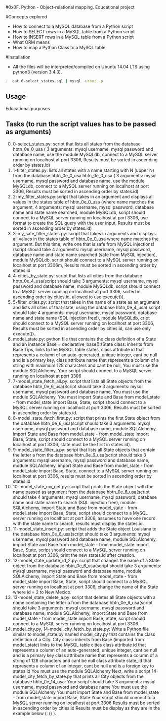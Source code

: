 #0x0F. Python - Object-relational mapping.
Educational project

#Concepts explored

- How to connect to a MySQL database from a Python script
- How to SELECT rows in a MySQL table from a Python script
- How to INSERT rows in a MySQL table from a Python script
- What ORM means
- How to map a Python Class to a MySQL table

#Installation

- All the files will be interpreted/compiled on Ubuntu 14.04 LTS using python3 (version 3.4.3).

```bash (example)
.  cat 0-select_states.sql | mysql -uroot -p
```

## Usage

Educational purposes

## Tasks (to run the script values has to be passed as arguments)
0. 0-select_states.py: script that lists all states from the database hbtn_0e_0_usa ( 3 arguments: mysql username, mysql password and database name, use the module MySQLdb, connect to a MySQL server running on localhost at port 3306, Results must be sorted in ascending order by states.id)
1. 1-filter_states.py: lists all states with a name starting with N (upper N) from the database hbtn_0e_0_usa hbtn_0e_0_usa ( 3 arguments: mysql username, mysql password and database name, use the module MySQLdb, connect to a MySQL server running on localhost at port 3306,     Results must be sorted in ascending order by states.id)
2. 2-my_filter_states.py:script that takes in an argument and displays all values in the states table of hbtn_0e_0_usa (where name matches the argument, 4 arguments: mysql username, mysql password, database name and state name searched, module MySQLdb, script should connect to a MySQL server running on localhost at port 3306, use format to create the SQL query with the user input, Results must be sorted in ascending order by states.id)
3. 3-my_safe_filter_states.py: script that takes in arguments and displays all values in the states table of hbtn_0e_0_usa where name matches the argument. But this time, write one that is safe from MySQL injections! (script should take 4 arguments: mysql username, mysql password, database name and state name searched (safe from MySQL injection), module MySQLdb, script should connect to a MySQL server running on localhost at port 3306m, Results must be sorted in ascending order by states.id
4. 4-cities_by_state.py:  script that lists all cities from the database hbtn_0e_4_usa(script should take 3 arguments: mysql username, mysql password and database name, module MySQLdb, script should connect to a MySQL server running on localhost at port 3306, sorted in ascending order by cities.id, allowed to use execute()).
5. 5-filter_cities.py: script that takes in the name of a state as an argument and lists all cities of that state, using the database hbtn_0e_4_usa( script should take 4 arguments: mysql username, mysql password, database name and state name (SQL injection free!), module MySQLdb, cript should connect to a MySQL server running on localhost at port 3306, Results must be sorted in ascending order by cities.id, can use only execute())..
6. model_state.py: python file that contains the class definition of a State and an instance Base = declarative_base():(State class: inherits from Base Tips, links to the MySQL table states, class attribute id that represents a column of an auto-generated, unique integer, cant be null and is a primary key, class attribute name that represents a column of a string with maximum 128 characters and cant be null, You must use the module SQLAlchemy, Your script should connect to a MySQL server running on localhost at port 3306
7. 7-model_state_fetch_all.py: script that lists all State objects from the database hbtn_0e_6_usa(Script should take 3 arguments: mysql username, mysql password and database name, You must use the module SQLAlchemy, You must import State and Base from model_state - from model_state import Base, State, script should connect to a MySQL server running on localhost at port 3306, Results must be sorted in ascending order by states.id.
8. 8-model_state_fetch_first.py: script that prints the first State object from the database hbtn_0e_6_usa(script should take 3 arguments: mysql username, mysql password and database name, module SQLAlchemy, import State and Base from model_state - from model_state import Base, State, script should connect to a MySQL server running on localhost at port 3306, state must be the first in states.id).
9. 9-model_state_filter_a.py: script that lists all State objects that contain the letter a from the database hbtn_0e_6_usa(script should take 3 arguments: mysql username, mysql password and database name, module SQLAlchemy, import State and Base from model_state - from model_state import Base, State, connect to a MySQL server running on localhost at port 3306, results must be sorted in ascending order by states.id.
10. 10-model_state_my_get.py: script that prints the State object with the name passed as argument from the database hbtn_0e_6_usa(script should take 4 arguments: mysql username, mysql password, database name and state name to search (SQL injection free), module SQLAlchemy, import State and Base from model_state - from model_state import Base, State, script should connect to a MySQL server running on localhost at port 3306, assumes to have one record with the state name to search, results must display the states.id.
11. 11-model_state_insert.py: script that adds the State object Louisiana to the database hbtn_0e_6_usa(script should take 3 arguments: mysql username, mysql password and database name, module SQLAlchemy, import State and Base from model_state - from model_state import Base, State, script should connect to a MySQL server running on localhost at port 3306, print the new states.id after creation.
12. 12-model_state_update_id_2.py: script that changes the name of a State object from the database hbtn_0e_6_usa(script should take 3 arguments: mysql username, mysql password and database name, module SQLAlchemy, import State and Base from model_state - from model_state import Base, State, script should connect to a MySQL server running on localhost at port 3306, change the name of the State where id = 2 to New Mexico.
13. 13-model_state_delete_a.py: script that deletes all State objects with a name containing the letter a from the database hbtn_0e_6_usa(script should take 3 arguments: mysql username, mysql password and database name, module SQLAlchemy, import State and Base from model_state - from model_state import Base, State, script should connect to a MySQL server running on localhost at port 3306.
14. model_city.py, 14-model_city_fetch_by_state.py: Write a Python file similar to model_state.py named model_city.py that contains the class definition of a City.
City class:
inherits from Base (imported from model_state)
links to the MySQL table cities
class attribute id that represents a column of an auto-generated, unique integer, cant be null and is a primary key
class attribute name that represents a column of a string of 128 characters and cant be null
class attribute state_id that represents a column of an integer, cant be null and is a foreign key to states.id
You must use the module SQLAlchemy
Next, write a script 14-model_city_fetch_by_state.py that prints all City objects from the database hbtn_0e_14_usa:
Your script should take 3 arguments: mysql username, mysql password and database name
You must use the module SQLAlchemy
You must import State and Base from model_state - from model_state import Base, State
Your script should connect to a MySQL server running on localhost at port 3306
Results must be sorted in ascending order by cities.id
Results must be display as they are in the example below (<state name>: (<city id>) <city name>).

